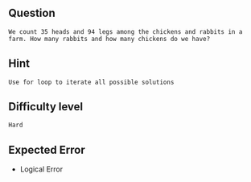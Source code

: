
## Question
    We count 35 heads and 94 legs among the chickens and rabbits in a farm. How many rabbits and how many chickens do we have?

## Hint
    Use for loop to iterate all possible solutions

## Difficulty level

    Hard

## Expected Error 

- Logical Error
